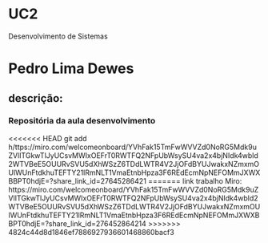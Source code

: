 # UC2
Desenvolvimento de Sistemas
<h1>Pedro Lima Dewes</h1>
<h2>descrição:</h2>
<h3>Repositória da aula desenvolvimento</h3>
<<<<<<< HEAD
 git add 
 h/ttps://miro.com/welcomeonboard/YVhFak15TmFwWVVZd0NoRG5Mdk9uZVlITGkwTlJyUCsvMWIxOEFrT0RWTFQ2NFpUbWsySU4va2x4bjNIdk4wbld2WTVBeE5OUURvSVU5dXhWSzZ6TDdLWTR4V2JjOFdBYUJwakxNZmxmOUlWUnFtdkhuTEFTY21lRmNLT1VmaEtnbHpza3F6REdEcmNpNEFOMmJXWXBBPT0hdjE=?share_link_id=27645286421
=======
link trabalho Miro: https://miro.com/welcomeonboard/YVhFak15TmFwWVVZd0NoRG5Mdk9uZVlITGkwTlJyUCsvMWIxOEFrT0RWTFQ2NFpUbWsySU4va2x4bjNIdk4wbld2WTVBeE5OUURvSVU5dXhWSzZ6TDdLWTR4V2JjOFdBYUJwakxNZmxmOUlWUnFtdkhuTEFTY21lRmNLT1VmaEtnbHpza3F6REdEcmNpNEFOMmJXWXBBPT0hdjE=?share_link_id=276452864214
>>>>>>> 4824c44d8d1846ef7886927936601468860bacf3
